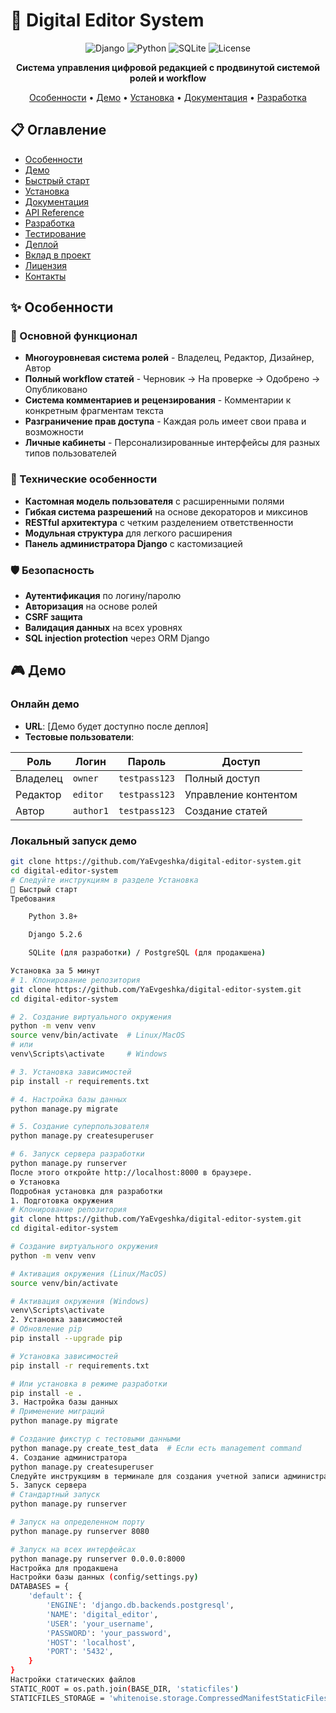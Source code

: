 # 🚀 Digital Editor System

<div align="center">

![Django](https://img.shields.io/badge/Django-5.2.6-092E20?style=for-the-badge&logo=django)
![Python](https://img.shields.io/badge/Python-3.8%2B-3776AB?style=for-the-badge&logo=python)
![SQLite](https://img.shields.io/badge/SQLite-07405E?style=for-the-badge&logo=sqlite)
![License](https://img.shields.io/badge/License-MIT-yellow?style=for-the-badge)

**Система управления цифровой редакцией с продвинутой системой ролей и workflow**

[Особенности](#-особенности) • [Демо](#-демо) • [Установка](#-установка) • [Документация](#-документация) • [Разработка](#-разработка)

</div>

## 📋 Оглавление

- [Особенности](#-особенности)
- [Демо](#-демо)
- [Быстрый старт](#-быстрый-старт)
- [Установка](#-установка)
- [Документация](#-документация)
- [API Reference](#-api-reference)
- [Разработка](#-разработка)
- [Тестирование](#-тестирование)
- [Деплой](#-деплой)
- [Вклад в проект](#-вклад-в-проект)
- [Лицензия](#-лицензия)
- [Контакты](#-контакты)

## ✨ Особенности

### 🎯 Основной функционал
- **Многоуровневая система ролей** - Владелец, Редактор, Дизайнер, Автор
- **Полный workflow статей** - Черновик → На проверке → Одобрено → Опубликовано
- **Система комментариев и рецензирования** - Комментарии к конкретным фрагментам текста
- **Разграничение прав доступа** - Каждая роль имеет свои права и возможности
- **Личные кабинеты** - Персонализированные интерфейсы для разных типов пользователей

### 🔧 Технические особенности
- **Кастомная модель пользователя** с расширенными полями
- **Гибкая система разрешений** на основе декораторов и миксинов
- **RESTful архитектура** с четким разделением ответственности
- **Модульная структура** для легкого расширения
- **Панель администратора Django** с кастомизацией

### 🛡 Безопасность
- **Аутентификация** по логину/паролю
- **Авторизация** на основе ролей
- **CSRF защита**
- **Валидация данных** на всех уровнях
- **SQL injection protection** через ORM Django

## 🎮 Демо

### Онлайн демо
- **URL**: [Демо будет доступно после деплоя]
- **Тестовые пользователи**:

| Роль | Логин | Пароль | Доступ |
|------|-------|--------|---------|
| Владелец | `owner` | `testpass123` | Полный доступ |
| Редактор | `editor` | `testpass123` | Управление контентом |
| Автор | `author1` | `testpass123` | Создание статей |

### Локальный запуск демо
```bash
git clone https://github.com/YaEvgeshka/digital-editor-system.git
cd digital-editor-system
# Следуйте инструкциям в разделе Установка
🚀 Быстрый старт
Требования

    Python 3.8+

    Django 5.2.6

    SQLite (для разработки) / PostgreSQL (для продакшена)

Установка за 5 минут
# 1. Клонирование репозитория
git clone https://github.com/YaEvgeshka/digital-editor-system.git
cd digital-editor-system

# 2. Создание виртуального окружения
python -m venv venv
source venv/bin/activate  # Linux/MacOS
# или
venv\Scripts\activate     # Windows

# 3. Установка зависимостей
pip install -r requirements.txt

# 4. Настройка базы данных
python manage.py migrate

# 5. Создание суперпользователя
python manage.py createsuperuser

# 6. Запуск сервера разработки
python manage.py runserver
После этого откройте http://localhost:8000 в браузере.
⚙️ Установка
Подробная установка для разработки
1. Подготовка окружения
# Клонирование репозитория
git clone https://github.com/YaEvgeshka/digital-editor-system.git
cd digital-editor-system

# Создание виртуального окружения
python -m venv venv

# Активация окружения (Linux/MacOS)
source venv/bin/activate

# Активация окружения (Windows)
venv\Scripts\activate
2. Установка зависимостей
# Обновление pip
pip install --upgrade pip

# Установка зависимостей
pip install -r requirements.txt

# Или установка в режиме разработки
pip install -e .
3. Настройка базы данных
# Применение миграций
python manage.py migrate

# Создание фикстур с тестовыми данными
python manage.py create_test_data  # Если есть management command
4. Создание администратора
python manage.py createsuperuser
Следуйте инструкциям в терминале для создания учетной записи администратора.
5. Запуск сервера
# Стандартный запуск
python manage.py runserver

# Запуск на определенном порту
python manage.py runserver 8080

# Запуск на всех интерфейсах
python manage.py runserver 0.0.0.0:8000
Настройка для продакшена
Настройки базы данных (config/settings.py)
DATABASES = {
    'default': {
        'ENGINE': 'django.db.backends.postgresql',
        'NAME': 'digital_editor',
        'USER': 'your_username',
        'PASSWORD': 'your_password',
        'HOST': 'localhost',
        'PORT': '5432',
    }
}
Настройки статических файлов
STATIC_ROOT = os.path.join(BASE_DIR, 'staticfiles')
STATICFILES_STORAGE = 'whitenoise.storage.CompressedManifestStaticFilesStorage'
